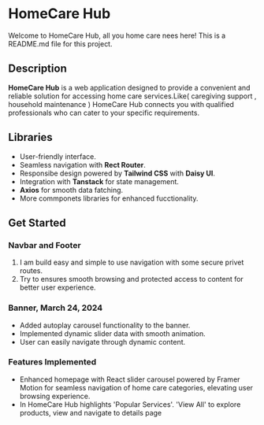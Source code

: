 # HomeCare Hub
Welcome to HomeCare Hub, all you home care nees here!
This is a README.md file for this project.


## Description 
__HomeCare Hub__ is a web application designed to provide a convenient and reliable solution for accessing home care services.Like( caregiving support , household maintenance ) HomeCare Hub connects you with qualified professionals who can cater to your specific requirements.


## Libraries
- User-friendly interface.
- Seamless navigation with __Rect Router__.
- Responsibe design powered by __Tailwind CSS__ with __Daisy UI__.
- Integration with __Tanstack__  for state management.
- __Axios__ for smooth data fatching.
- More commponets libraries for enhanced fucctionality.

## Get Started

### Navbar and Footer
1. I am build easy and simple to use navigation with some secure privet routes.
2. Try to ensures smooth browsing and protected access to content for better user experience.

### Banner, March 24, 2024
- Added autoplay carousel functionality to the banner.
- Implemented dynamic slider data with smooth animation.
- User can easily navigate through dynamic content.


### Features Implemented 

- Enhanced homepage with React slider carousel powered by Framer Motion for seamless navigation of home care categories, elevating user browsing experience.
- In HomeCare Hub highlights 'Popular Services'. 'View All' to explore products, view and navigate to details page
